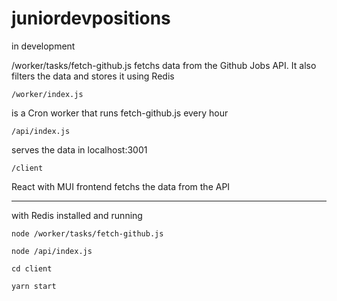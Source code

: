 # juniordevpositions

in development

/worker/tasks/fetch-github.js fetchs data from the Github Jobs API. It also filters the data and stores it using Redis

```
/worker/index.js
```

is a Cron worker that runs fetch-github.js every hour

```
/api/index.js
```

serves the data in localhost:3001

```
/client
```

React with MUI frontend fetchs the data from the API

---

with Redis installed and running

```
node /worker/tasks/fetch-github.js
```

```
node /api/index.js
```

```
cd client
```

```
yarn start
```
